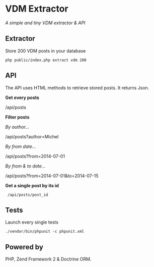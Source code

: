  VDM Extractor
===============

*A simple and tiny VDM extractor & API*


Extractor
---------

Store 200 VDM posts in your database

```php public/index.php extract vdm 200```


API
---

The API uses HTML methods to retrieve stored posts.
It returns Json.



**Get every posts**

/api/posts

**Filter posts**

*By author...*

/api/posts?author=Michel

*By from date...*

/api/posts?from=2014-07-01

*By from & to date...*

/api/posts?from=2014-07-01&to=2014-07-15

**Get a single post by its id**

``` /api/posts/post_id```


Tests
-----

Launch every single tests

```./vendor/bin/phpunit -c phpunit.xml```

Powered by
----------

PHP, Zend Framework 2 & Doctrine ORM.


